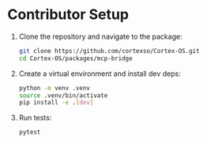 # Contributor Setup

1. Clone the repository and navigate to the package:
   ```bash
   git clone https://github.com/cortexso/Cortex-OS.git
   cd Cortex-OS/packages/mcp-bridge
   ```
2. Create a virtual environment and install dev deps:
   ```bash
   python -m venv .venv
   source .venv/bin/activate
   pip install -e .[dev]
   ```
3. Run tests:
   ```bash
   pytest
   ```
